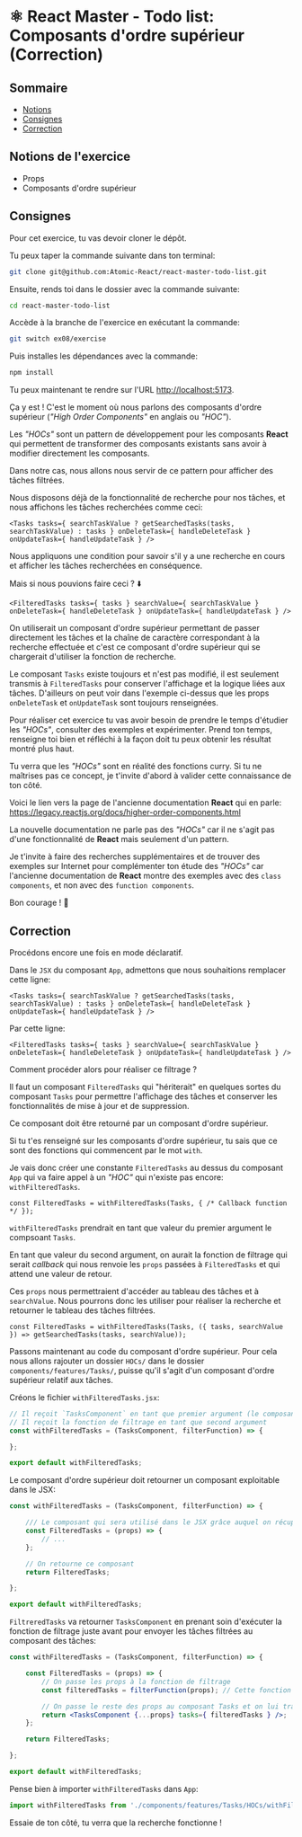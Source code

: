 # ⚛️ React Master - Todo list: Composants d'ordre supérieur (Correction)

## Sommaire

<!-- no toc -->
*   [Notions](#notions-de-lexercice)
*   [Consignes](#consignes)
*   [Correction](#correction)

## Notions de l'exercice

*   Props
*   Composants d'ordre supérieur

## Consignes

Pour cet exercice, tu vas devoir cloner le dépôt.

Tu peux taper la commande suivante dans ton terminal:

```bash
git clone git@github.com:Atomic-React/react-master-todo-list.git
```

Ensuite, rends toi dans le dossier avec la commande suivante:

```bash
cd react-master-todo-list
```

Accède à la branche de l'exercice en exécutant la commande:

```bash
git switch ex08/exercise
```

Puis installes les dépendances avec la commande:

```bash
npm install
```

Tu peux maintenant te rendre sur l'URL <http://localhost:5173>.

Ça y est ! C'est le moment où nous parlons des composants d'ordre supérieur (_"High Order Components"_ en anglais ou _"HOC"_).

Les _"HOCs"_ sont un pattern de développement pour les composants **React** qui permettent de transformer des composants existants sans avoir à modifier directement les composants.

Dans notre cas, nous allons nous servir de ce pattern pour afficher des tâches filtrées.

Nous disposons déjà de la fonctionnalité de recherche pour nos tâches, et nous affichons les tâches recherchées comme ceci:

```JSX
<Tasks tasks={ searchTaskValue ? getSearchedTasks(tasks, searchTaskValue) : tasks } onDeleteTask={ handleDeleteTask } onUpdateTask={ handleUpdateTask } />
```

Nous appliquons une condition pour savoir s'il y a une recherche en cours et afficher les tâches recherchées en conséquence.

Mais si nous pouvions faire ceci ? ⬇️

```JSX
<FilteredTasks tasks={ tasks } searchValue={ searchTaskValue } onDeleteTask={ handleDeleteTask } onUpdateTask={ handleUpdateTask } />
```

On utiliserait un composant d'ordre supérieur permettant de passer directement les tâches et la chaîne de caractère correspondant à la recherche effectuée et c'est ce composant d'ordre supérieur qui se chargerait d'utiliser la fonction de recherche.

Le composant `Tasks` existe toujours et n'est pas modifié, il est seulement transmis à `FilteredTasks` pour conserver l'affichage et la logique liées aux tâches. D'ailleurs on peut voir dans l'exemple ci-dessus que les props `onDeleteTask` et `onUpdateTask` sont toujours renseignées.

Pour réaliser cet exercice tu vas avoir besoin de prendre le temps d'étudier les _"HOCs"_, consulter des exemples et expérimenter. Prend ton temps, renseigne toi bien et réfléchi à la façon doit tu peux obtenir les résultat montré plus haut.

Tu verra que les _"HOCs"_ sont en réalité des fonctions curry. Si tu ne maîtrises pas ce concept, je t'invite d'abord à valider cette connaissance de ton côté.

Voici le lien vers la page de l'ancienne documentation **React** qui en parle: <https://legacy.reactjs.org/docs/higher-order-components.html>

La nouvelle documentation ne parle pas des _"HOCs"_ car il ne s'agit pas d'une fonctionnalité de **React** mais seulement d'un pattern.

Je t'invite à faire des recherches supplémentaires et de trouver des exemples sur Internet pour complémenter ton étude des _"HOCs"_ car l'ancienne documentation de **React** montre des exemples avec des `class components`, et non avec des `function components`.

Bon courage ! 💪

## Correction

Procédons encore une fois en mode déclaratif.

Dans le `JSX` du composant `App`, admettons que nous souhaitions remplacer cette ligne:

```JSX
<Tasks tasks={ searchTaskValue ? getSearchedTasks(tasks, searchTaskValue) : tasks } onDeleteTask={ handleDeleteTask } onUpdateTask={ handleUpdateTask } />
```

Par cette ligne:

```JSX
<FilteredTasks tasks={ tasks } searchValue={ searchTaskValue } onDeleteTask={ handleDeleteTask } onUpdateTask={ handleUpdateTask } />
```

Comment procéder alors pour réaliser ce filtrage ?

Il faut un composant `FilteredTasks` qui "hériterait" en quelques sortes du composant `Tasks` pour permettre l'affichage des tâches et conserver les fonctionnalités de mise à jour et de suppression.

Ce composant doit être retourné par un composant d'ordre supérieur.

Si tu t'es renseigné sur les composants d'ordre supérieur, tu sais que ce sont des fonctions qui commencent par le mot `with`.

Je vais donc créer une constante `FilteredTasks` au dessus du composant `App` qui va faire appel à un _"HOC"_ qui n'existe pas encore: `withFilteredTasks`.

```JSX
const FilteredTasks = withFilteredTasks(Tasks, { /* Callback function */ });
```

`withFilteredTasks` prendrait en tant que valeur du premier argument le compsoant `Tasks`.

En tant que valeur du second argument, on aurait la fonction de filtrage qui serait _callback_ qui nous renvoie les `props` passées à `FilteredTasks` et qui attend une valeur de retour.

Ces `props` nous permettraient d'accéder au tableau des tâches et à `searchValue`. Nous pourrons donc les utiliser pour réaliser la recherche et retourner le tableau des tâches filtrées.

```JSX
const FilteredTasks = withFilteredTasks(Tasks, ({ tasks, searchValue }) => getSearchedTasks(tasks, searchValue));
```

Passons maintenant au code du composant d'ordre supérieur. Pour cela nous allons rajouter un dossier `HOCs/` dans le dossier `components/features/Tasks/`, puisse qu'il s'agit d'un composant d'ordre supérieur relatif aux tâches.

Créons le fichier `withFilteredTasks.jsx`:

```jsx
// Il reçoit `TasksComponent` en tant que premier argument (le composant du tableau des tâches)
// Il reçoit la fonction de filtrage en tant que second argument
const withFilteredTasks = (TasksComponent, filterFunction) => {

};

export default withFilteredTasks;
```

Le composant d'ordre supérieur doit retourner un composant exploitable dans le JSX:

```jsx
const withFilteredTasks = (TasksComponent, filterFunction) => {

	/// Le composant qui sera utilisé dans le JSX grâce auquel on récupère les props
	const FilteredTasks = (props) => {
		// ...
	};

	// On retourne ce composant
	return FilteredTasks;

};

export default withFilteredTasks;
```

`FiltreredTasks` va retourner `TasksComponent` en prenant soin d'exécuter la fonction de filtrage juste avant pour envoyer les tâches filtrées au composant des tâches:

```jsx
const withFilteredTasks = (TasksComponent, filterFunction) => {

	const FilteredTasks = (props) => {
		// On passe les props à la fonction de filtrage
		const filteredTasks = filterFunction(props); // Cette fonction retourne le tableau des tâches filtrées

		// On passe le reste des props au composant Tasks et on lui transmet les tâches filtrées
		return <TasksComponent {...props} tasks={ filteredTasks } />;
	};

	return FilteredTasks;

};

export default withFilteredTasks;
```

Pense bien à importer `withFilteredTasks` dans `App`:

```jsx
import withFilteredTasks from './components/features/Tasks/HOCs/withFilteredTasks';
```

Essaie de ton côté, tu verra que la recherche fonctionne !
